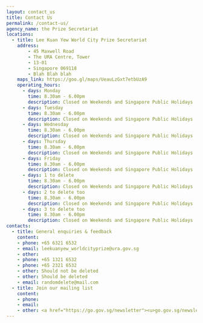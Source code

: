 ```yaml
---
layout: contact_us
title: Contact Us
permalink: /contact-us/
agency_name: the Prize Secretariat
locations:
  - title: Lee Kuan Yew World City Prize Secretariat
    address:
        - 45 Maxwell Road
        - The URA Centre, Tower
        - 13-01
        - Singapore 069118
        - Blah Blah blah
    maps_link: https://goo.gl/maps/UeauLzGxt7etbUzA9
    operating_hours:
      - days: Monday
        time: 8.30am - 6.00pm
        description: Closed on Weekends and Singapore Public Holidays
      - days: Tuesday
        time: 8.30am - 6.00pm
        description: Closed on Weekends and Singapore Public Holidays
      - days: Wednesday
        time: 8.30am - 6.00pm
        description: Closed on Weekends and Singapore Public Holidays
      - days: Thursday
        time: 8.30am - 6.00pm
        description: Closed on Weekends and Singapore Public Holidays
      - days: Friday
        time: 8.30am - 6.00pm
        description: Closed on Weekends and Singapore Public Holidays
      - days: 1 to delete
        time: 8.30am - 6.00pm
        description: Closed on Weekends and Singapore Public Holidays
      - days: 2 to delete too
        time: 8.30am - 6.00pm
        description: Closed on Weekends and Singapore Public Holidays
      - days: 3 to delete too
        time: 8.30am - 6.00pm
        description: Closed on Weekends and Singapore Public Holidays
contacts:
  - title: General enquiries & feedback
    content:
    - phone: +65 6321 6532 
    - email: leekuanyew_worldcityprize@ura.gov.sg
    - other: 
    - phone: +65 1321 6532 
    - phone: +65 2321 6532 
    - other: Should not be deleted
    - other: Should be deleted
    - email: randomdelete@mail.com
  - title: Join our mailing list 
    content:
    - phone: 
    - email: 
    - other: <a href="https://go.gov.sg/newsletter"><u>go.gov.sg/newsletter</u></a>
---
```

